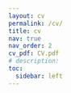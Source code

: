 ```yaml
---
layout: cv
permalink: /cv/
title: cv
nav: true
nav_order: 2
cv_pdf: CV.pdf
# description: 
toc:
  sidebar: left
---
```

